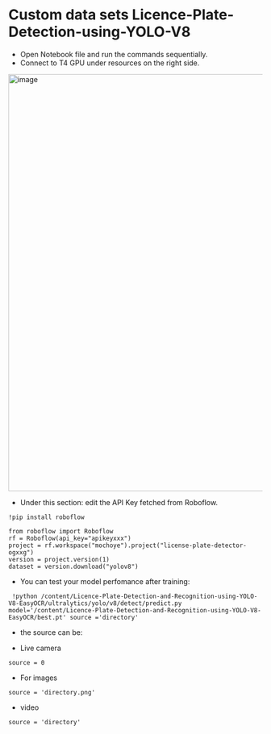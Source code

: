 # Custom data sets Licence-Plate-Detection-using-YOLO-V8

- Open Notebook file and run the commands sequentially.
- Connect to T4 GPU under resources on the right side.

<img width="828" alt="image" src="https://github.com/Arijit1080/Licence-Plate-Detection-and-Recognition-using-YOLO-V8-EasyOCR/assets/55284959/81bc96ff-ae4b-4c56-8303-3fa98551a727">


- Under this section: edit the API Key fetched from Roboflow.

```
!pip install roboflow

from roboflow import Roboflow
rf = Roboflow(api_key="apikeyxxx")
project = rf.workspace("mochoye").project("license-plate-detector-ogxxg")
version = project.version(1)
dataset = version.download("yolov8")
```

- You can test your model perfomance after training:

```
 !python /content/Licence-Plate-Detection-and-Recognition-using-YOLO-V8-EasyOCR/ultralytics/yolo/v8/detect/predict.py model='/content/Licence-Plate-Detection-and-Recognition-using-YOLO-V8-EasyOCR/best.pt' source ='directory'
```
- the source can be:

* Live camera 
```
source = 0
```
* For images 
```
source = 'directory.png'
```
* video

```
source = 'directory'
```






